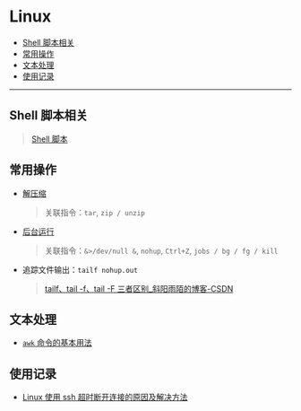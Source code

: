 Linux
===

- [Shell 脚本相关](#shell-脚本相关)
- [常用操作](#常用操作)
- [文本处理](#文本处理)
- [使用记录](#使用记录)

---

## Shell 脚本相关
> [Shell 脚本](./_archives/2022/07/Shell脚本.md)


## 常用操作
- [解压缩](./_archives/2022/06/Linux解压缩.md)
    > 关联指令：`tar`, `zip / unzip`
- [后台运行](./_archives/2022/06/Linux后台运行.md)
    > 关联指令：`&>/dev/null &`, `nohup`, `Ctrl+Z`, `jobs / bg / fg / kill`
- 追踪文件输出：`tailf nohup.out`
    > [tailf、tail -f、tail -F 三者区别_斜阳雨陌的博客-CSDN](https://blog.csdn.net/qq_15037231/article/details/78404261)


## 文本处理
- [`awk` 命令的基本用法](./_archives/2022/06/Linux文本处理之awk.md)


## 使用记录
- [Linux 使用 ssh 超时断开连接的原因及解决方法](http://bluebiu.com/blog/linux-ssh-session-alive.html)